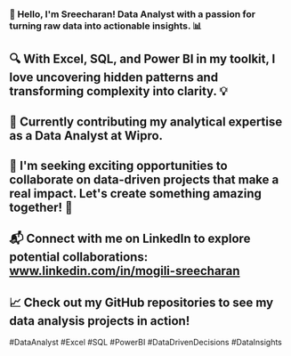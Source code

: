 ### 👋 Hello, I'm Sreecharan! Data Analyst with a passion for turning raw data into actionable insights. 📊

## 🔍 With Excel, SQL, and Power BI in my toolkit, I love uncovering hidden patterns and transforming complexity into clarity. 💡

## 🏢 Currently contributing my analytical expertise as a Data Analyst at Wipro.

## 💼 I'm seeking exciting opportunities to collaborate on data-driven projects that make a real impact. Let's create something amazing together! 🚀

## 📬 Connect with me on LinkedIn to explore potential collaborations: www.linkedin.com/in/mogili-sreecharan

## 📈 Check out my GitHub repositories to see my data analysis projects in action!

#DataAnalyst #Excel #SQL #PowerBI #DataDrivenDecisions #DataInsights
